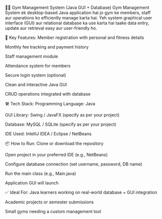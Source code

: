 🏋️‍♂️ Gym Management System (Java GUI + Database)
Gym Management System ek desktop-based Java application hai jo gym ke members, staff aur operations ko efficiently manage karta hai. Yeh system graphical user interface (GUI) aur relational database ka use karta hai taake data entry, update aur retrieval easy aur user-friendly ho.

🔧 Key Features:
Member registration with personal and fitness details

Monthly fee tracking and payment history

Staff management module

Attendance system for members

Secure login system (optional)

Clean and interactive Java GUI

CRUD operations integrated with database

🛠️ Tech Stack:
Programming Language: Java

GUI Library: Swing / JavaFX (specify as per your project)

Database: MySQL / SQLite (specify as per your project)

IDE Used: IntelliJ IDEA / Eclipse / NetBeans

📦 How to Run:
Clone or download the repository

Open project in your preferred IDE (e.g., NetBeans)

Configure database connection (set username, password, DB name)

Run the main class (e.g., Main.java)

Application GUI will launch

✅ Ideal For:
Java learners working on real-world database + GUI integration

Academic projects or semester submissions

Small gyms needing a custom management tool
